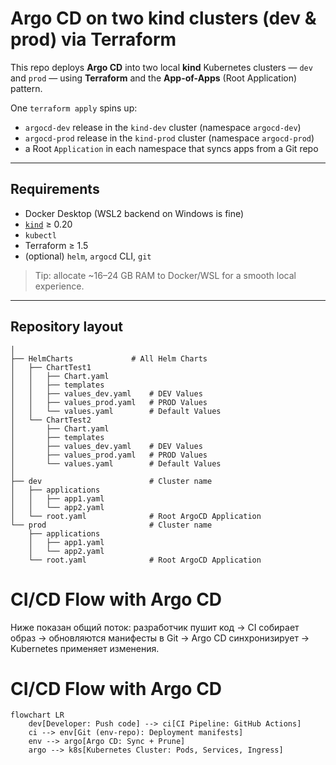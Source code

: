 # Argo CD on two kind clusters (dev & prod) via Terraform

This repo deploys **Argo CD** into two local **kind** Kubernetes clusters — `dev` and `prod` — using **Terraform** and the **App-of-Apps** (Root Application) pattern.

One `terraform apply` spins up:
- `argocd-dev` release in the `kind-dev` cluster (namespace `argocd-dev`)
- `argocd-prod` release in the `kind-prod` cluster (namespace `argocd-prod`)
- a Root `Application` in each namespace that syncs apps from a Git repo

---

## Requirements

- Docker Desktop (WSL2 backend on Windows is fine)
- [`kind`](https://kind.sigs.k8s.io/) ≥ 0.20  
- `kubectl`
- Terraform ≥ 1.5
- (optional) `helm`, `argocd` CLI, `git`

> Tip: allocate ~16–24 GB RAM to Docker/WSL for a smooth local experience.

---

## Repository layout



```
│
├── HelmCharts             # All Helm Charts
│   ├── ChartTest1
│   │   ├── Chart.yaml
│   │   ├── templates
│   │   ├── values_dev.yaml    # DEV Values
│   │   ├── values_prod.yaml   # PROD Values
│   │   └── values.yaml        # Default Values
│   └── ChartTest2
│       ├── Chart.yaml
│       ├── templates
│       ├── values_dev.yaml    # DEV Values
│       ├── values_prod.yaml   # PROD Values
│       └── values.yaml        # Default Values
│   
├── dev                        # Cluster name
│   ├── applications
│   │   ├── app1.yaml
│   │   └── app2.yaml
│   └── root.yaml              # Root ArgoCD Application
└── prod                       # Cluster name
    ├── applications
    │   ├── app1.yaml
    │   └── app2.yaml
    └── root.yaml              # Root ArgoCD Application    
```


# CI/CD Flow with Argo CD

Ниже показан общий поток: разработчик пушит код → CI собирает образ → обновляются манифесты в Git → Argo CD синхронизирует → Kubernetes применяет изменения.
# CI/CD Flow with Argo CD

```mermaid
flowchart LR
    dev[Developer: Push code] --> ci[CI Pipeline: GitHub Actions]
    ci --> env[Git (env-repo): Deployment manifests]
    env --> argo[Argo CD: Sync + Prune]
    argo --> k8s[Kubernetes Cluster: Pods, Services, Ingress]
```


